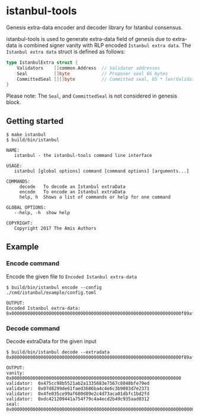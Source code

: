 # istanbul-tools

Genesis extra-data encoder and decoder library for Istanbul consensus. 
   
istanbul-tools is used to generate extra-data field of genesis due to extra-data is combined signer vanity with RLP encoded `Istanbul extra data`. The `Istanbul extra data` struct is defined as follows:

```go
type IstanbulExtra struct {
    Validators    []common.Address  // Validator addresses
    Seal          []byte            // Proposer seal 65 bytes
    CommittedSeal [][]byte          // Committed seal, 65 * len(Validators) bytes
}
```

Please note: The `Seal`, and `CommittedSeal` is not considered in genesis block.  

## Getting started

```
$ make istanbul
$ build/bin/istanbul

NAME:
   istanbul - the istanbul-tools command line interface

USAGE:
   istanbul [global options] command [command options] [arguments...]

COMMANDS:
     decode   To decode an Istanbul extraData
     encode   To encode an Istanbul extraData
     help, h  Shows a list of commands or help for one command

GLOBAL OPTIONS:
   --help, -h  show help

COPYRIGHT:
   Copyright 2017 The Amis Authors

```

## Example

### Encode command

Encode the given file to `Encoded Istanbul extra-data` 
```
$ build/bin/istanbul encode --config ./cmd/istanbul/example/config.toml

OUTPUT:
Encoded Istanbul extra-data: 0x0000000000000000000000000000000000000000000000000000000000000000f89af85494475cc98b5521ab2a1335683e7567c8048bfe79ed9407d8299de61faed3686ba4c4e6c3b9083d7e2371944fe035ce99af680d89e2c4d73aca01dbfc1bd2fd94dc421209441a754f79c4a4ecd2b49c935aad0312b8410000000000000000000000000000000000000000000000000000000000000000000000000000000000000000000000000000000000000000000000000000000000c0
```

### Decode command

Decode extraData for the given input
```
$ build/bin/istanbul decode --extradata 0x0000000000000000000000000000000000000000000000000000000000000000f89af85494475cc98b5521ab2a1335683e7567c8048bfe79ed9407d8299de61faed3686ba4c4e6c3b9083d7e2371944fe035ce99af680d89e2c4d73aca01dbfc1bd2fd94dc421209441a754f79c4a4ecd2b49c935aad0312b8410000000000000000000000000000000000000000000000000000000000000000000000000000000000000000000000000000000000000000000000000000000000c0

OUTPUT:
vanity:  0x0000000000000000000000000000000000000000000000000000000000000000
validator:  0x475cc98b5521ab2a1335683e7567c8048bfe79ed
validator:  0x07d8299de61faed3686ba4c4e6c3b9083d7e2371
validator:  0x4fe035ce99af680d89e2c4d73aca01dbfc1bd2fd
validator:  0xdc421209441a754f79c4a4ecd2b49c935aad0312
seal: 0x0000000000000000000000000000000000000000000000000000000000000000000000000000000000000000000000000000000000000000000000000000000000
```
